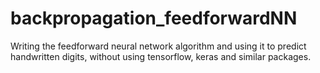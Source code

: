 # backpropagation_feedforwardNN
Writing the feedforward neural network algorithm and using it to predict handwritten digits, without using tensorflow, keras and similar packages.

